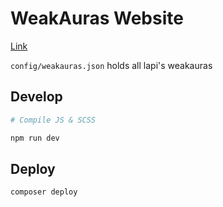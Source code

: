 # WeakAuras Website

[Link](https://weakauras.lapi.tv)

`config/weakauras.json` holds all lapi's weakauras

## Develop

```bash
# Compile JS & SCSS

npm run dev
```

## Deploy

```bash
composer deploy
```
